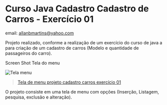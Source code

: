 # Curso Java Cadastro Cadastro de Carros - Exercício 01

email: allanbmartins@yahoo.com

Projeto realizado, conforme a realização de um exercício do curso de java a para criação de um cadastro de carros (Modelo e quantidade de passageiros do carro).

Screen Shot Tela do menu

![Tela menu](https://github.com/allanbmartins/Curso-Java-Cadastro-de-Carros-Exercicio02/blob/master/Tela%20de%20menu%20projeto%20cadastro%20carros%20exerc%C3%ADcio%2001.png)


<blockquote class="imgur-embed-pub" lang="en" data-id="a/y6qjVCV"><a href="//imgur.com/a/y6qjVCV">Tela de menu projeto cadastro carros exercício 01</a></blockquote><script async src="//s.imgur.com/min/embed.js" charset="utf-8"></script>


O projeto consiste em uma tela de menu com opções (Inserção, Listagem, pesquisa, exclusão e alteração).
